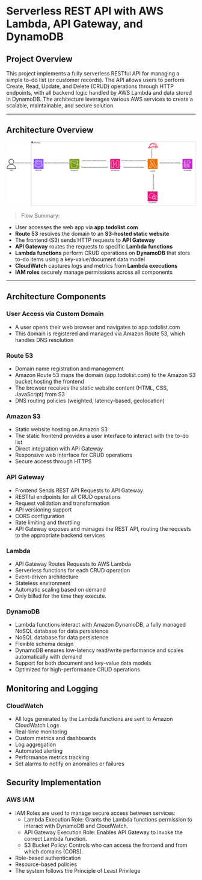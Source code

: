 # Serverless REST API with AWS Lambda, API Gateway, and DynamoDB

## Project Overview

This project implements a fully serverless RESTful API for managing a simple to-do list (or customer records). The API allows users to perform Create, Read, Update, and Delete (CRUD) operations through HTTP endpoints, with all backend logic handled by AWS Lambda and data stored in DynamoDB. The architecture leverages various AWS services to create a scalable, maintainable, and secure solution.

---

## Architecture Overview

![Project Architecture Diagram](https://github.com/muhammedziadd/Manara-Project/blob/main/ManaraProject-ServerlessArchitecture.drawio.svg)

> Flow Summary:

- User accesses the web app via **app.todolist.com**
- **Route 53** resolves the domain to an **S3-hosted static website**
- The frontend (S3) sends HTTP requests to **API Gateway**
- **API Gateway** routes the requests to specific **Lambda functions**
- **Lambda functions** perform CRUD operations on **DynamoDB** that stors to-do items using
  a key-value/document data model
- **CloudWatch** captures logs and metrics from **Lambda executions**
- **IAM roles** securely manage permissions across all components

---

## Architecture Components

###  User Access via Custom Domain
- A user opens their web browser and navigates to app.todolist.com
- This domain is registered and managed via Amazon Route 53, which handles DNS resolution

###  Route 53
- Domain name registration and management
- Amazon Route 53 maps the domain (app.todolist.com) to the Amazon S3 bucket hosting the frontend
- The browser receives the static website content (HTML, CSS, JavaScript) from S3
- DNS routing policies (weighted, latency-based, geolocation)

### Amazon S3
- Static website hosting on Amazon S3
- The static frontend provides a user interface to interact with the to-do list
- Direct integration with API Gateway
- Responsive web interface for CRUD operations
- Secure access through HTTPS

### API Gateway
- Frontend Sends REST API Requests to API Gateway
- RESTful endpoints for all CRUD operations
- Request validation and transformation
- API versioning support
- CORS configuration
- Rate limiting and throttling
- API Gateway exposes and manages the REST API, routing the requests to the appropriate backend services

### Lambda
- API Gateway Routes Requests to AWS Lambda
- Serverless functions for each CRUD operation
- Event-driven architecture
- Stateless environment
- Automatic scaling based on demand
- Only billed for the time they execute.

### DynamoDB
- Lambda functions interact with Amazon DynamoDB, a fully managed NoSQL database for data persistence 
- NoSQL database for data persistence
- Flexible schema design
- DynamoDB ensures low-latency read/write performance and scales automatically with demand
- Support for both document and key-value data models
- Optimized for high-performance CRUD operations


## Monitoring and Logging

### CloudWatch
- All logs generated by the Lambda functions are sent to Amazon CloudWatch Logs
- Real-time monitoring
- Custom metrics and dashboards
- Log aggregation
- Automated alerting
- Performance metrics tracking
- Set alarms to notify on anomalies or failures


## Security Implementation

### AWS IAM
- IAM Roles are used to manage secure access between services:
    - Lambda Execution Role: Grants the Lambda functions permission to interact with DynamoDB and CloudWatch.
    - API Gateway Execution Role: Enables API Gateway to invoke the correct Lambda function.
    - S3 Bucket Policy: Controls who can access the frontend and from which domains (CORS).
- Role-based authentication
- Resource-based policies
- The system follows the Principle of Least Privilege

